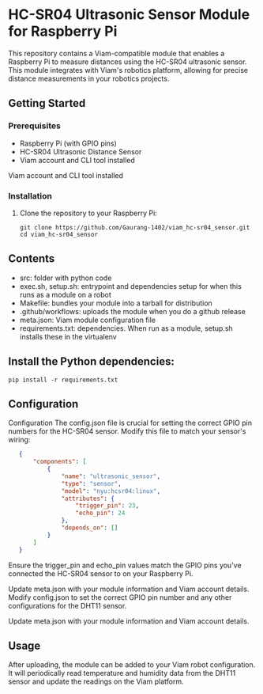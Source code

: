 # HC-SR04 Ultrasonic Sensor Module for Raspberry Pi
This repository contains a Viam-compatible module that enables a Raspberry Pi to measure distances using the HC-SR04 ultrasonic sensor. This module integrates with Viam's robotics platform, allowing for precise distance measurements in your robotics projects.
## Getting Started

### Prerequisites

- Raspberry Pi (with GPIO pins)
- HC-SR04 Ultrasonic Distance Sensor
- Viam account and CLI tool installed

Viam account and CLI tool installed

### Installation

1. Clone the repository to your Raspberry Pi:
   ```shell
   git clone https://github.com/Gaurang-1402/viam_hc-sr04_sensor.git
   cd viam_hc-sr04_sensor

   ```
## Contents

- src: folder with python code
- exec.sh, setup.sh: entrypoint and dependencies setup for when this runs as a module on a robot
- Makefile: bundles your module into a tarball for distribution
- .github/workflows: uploads the module when you do a github release
- meta.json: Viam module configuration file
- requirements.txt: dependencies. When run as a module, setup.sh installs these in the virtualenv

## Install the Python dependencies:
```shell
pip install -r requirements.txt
```
## Configuration

Configuration
The config.json file is crucial for setting the correct GPIO pin numbers for the HC-SR04 sensor. Modify this file to match your sensor's wiring:

```json
   {
       "components": [
           {
               "name": "ultrasonic_sensor",
               "type": "sensor",
               "model": "nyu:hcsr04:linux",
               "attributes": {
                   "trigger_pin": 23,
                   "echo_pin": 24
               },
               "depends_on": []
           }
       ]
   }

```
Ensure the trigger_pin and echo_pin values match the GPIO pins you've connected the HC-SR04 sensor to on your Raspberry Pi.

Update meta.json with your module information and Viam account details.
Modify config.json to set the correct GPIO pin number and any other configurations for the DHT11 sensor.

Update meta.json with your module information and Viam account details.

## Usage
After uploading, the module can be added to your Viam robot configuration. It will periodically read temperature and humidity data from the DHT11 sensor and update the readings on the Viam platform.
